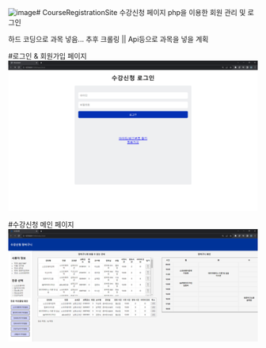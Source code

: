 ![image](https://github.com/Juhunnm/Js_courseRegistrationSystem/assets/100035735/9487f0ea-ac9d-482f-9d0f-0aa54377b5ba)# CourseRegistrationSite
수강신청 페이지 
php을 이용한 회원 관리 및 로그인

하드 코딩으로 과목 넣음... 추후 크롤링 || Api등으로 과목을 넣을 계획

#로그인 & 회원가입 페이지
![로그인 & 회원가입 페이지](./images/loginPage.png)

#수강신청 메인 페이지
![수강신청 메인 페이지](./images/mainPage.png)
